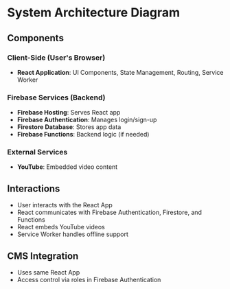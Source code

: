 # System Architecture Diagram

## Components

### Client-Side (User's Browser)
- **React Application**: UI Components, State Management, Routing, Service Worker

### Firebase Services (Backend)
- **Firebase Hosting**: Serves React app
- **Firebase Authentication**: Manages login/sign-up
- **Firestore Database**: Stores app data
- **Firebase Functions**: Backend logic (if needed)

### External Services
- **YouTube**: Embedded video content

## Interactions
- User interacts with the React App
- React communicates with Firebase Authentication, Firestore, and Functions
- React embeds YouTube videos
- Service Worker handles offline support

## CMS Integration
- Uses same React App
- Access control via roles in Firebase Authentication
